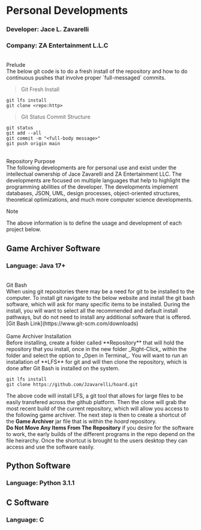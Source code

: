 # Personal Developments
### Developer: Jace L. Zavarelli
### Company: ZA Entertainment L.L.C
<br />
Prelude
<br />
The below git code is to do a fresh install of the repository and how to do continuous pushes that involve proper `full-messaged` commits.

> Git Fresh Install
```
git lfs install
git clone <repo:http>
```

> Git Status Commit Structure
```
git status
git add --all
git commit -m "<full-body message>"
git push origin main
```

<br />
Repository Purpose
<br />
The following developments are for personal use and exist under the intellectual ownership of Jace Zavarelli and ZA Entertainment LLC. The developments are focused on multiple languages that help to highlight the programming abilities of the developer. The developments implement databases, JSON, UML, design processes, object-oriented structures, theoretical optimizations, and much more computer science developments.

> [!NOTE]
> The above information is to define the usage and development of each project below.

## Game Archiver Software
### Language: Java 17+
<br />
Git Bash
<br />
When using git repositories there may be a need for git to be installed to the computer. To install git navigate to the below website and install the git bash software, which will ask for many specific items to be installed. During the install, you will want to select all the recommended and default install pathways, but do not need to install any additional software that is offered. 
<br />
[Git Bash Link](https://www.git-scm.com/downloads)
<br />
<br />
Game Archiver Installation
<br />
Before installing, create a folder called **Repository** that will hold the repository that you install, once in the new folder _Right-Click_ within the folder and select the option to _Open in Terminal_. You will want to run an installation of **LFS** for git and will then clone the repository, which is done after Git Bash is installed on the system.

```
git lfs install
git clone https://github.com/Jzavarelli/hoard.git
```


The above code will install LFS, a git tool that allows for large files to be easily transfered across the github platform. Then the clone will grab the most recent build of the current repository, which will allow you access to the following game archiver. The next step is then to create a shortcut of the **Game Archiver** jar file that is within the _hoard_ repository.
<br />
**Do Not Move Any Items From The Repository** if you desire for the software to work, the early builds of the different programs in the repo depend on the file heirarchy. Once the shortcut is brought to the users desktop they can access and use the software easily.
<br />

## Python Software
### Language: Python 3.1.1


## C Software
### Language: C